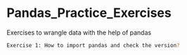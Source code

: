 # Pandas_Practice_Exercises
Exercises to wrangle data with the help of pandas


```bash
Exercise 1: How to import pandas and check the version?
```
